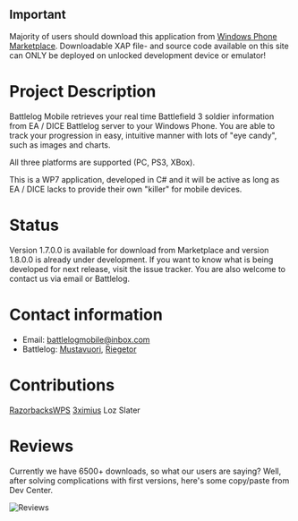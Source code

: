 ## Important
Majority of users should download this application from [Windows Phone Marketplace](http://windowsphone.com/s?appid=003ef672-e898-4564-8799-7bd258060cc0). 
Downloadable XAP file- and source code available on this site can ONLY be deployed on unlocked development device or emulator!

# Project Description
Battlelog Mobile retrieves your real time Battlefield 3 soldier information from EA / DICE Battlelog server to your Windows Phone. 
You are able to track your progression in easy, intuitive manner with lots of "eye candy", such as images and charts.

All three platforms are supported (PC, PS3, XBox). 

This is a WP7 application, developed in C# and it will be active as long as EA / DICE lacks to provide their own "killer" for mobile devices.

# Status
Version 1.7.0.0 is available for download from Marketplace and version 1.8.0.0 is already under development.
If you want to know what is being developed for next release, visit the issue tracker. You are also welcome to contact us via email or Battlelog.

# Contact information
* Email: [battlelogmobile@inbox.com](mailto:battlelogmobile@inbox.com)
* Battlelog: [Mustavuori](http://battlelog.battlefield.com/bf3/user/Mustavuori/), [Riegetor](http://battlelog.battlefield.com/bf3/user/riegetor/)

# Contributions
[RazorbacksWPS](http://battlelog.battlefield.com/bf3/user/RazorbacksWPS/)
[3ximius](http://battlelog.battlefield.com/bf3/user/3ximius/)
Loz Slater

# Reviews
Currently we have 6500+ downloads, so what our users are saying? Well, after solving complications with first versions, here's some copy/paste from Dev Center.

![Reviews](http://github.com/mikkoviitala/battlelogmobile/raw/master/public/reviews.png)
